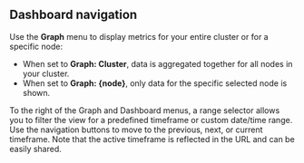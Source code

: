 ## Dashboard navigation

Use the **Graph** menu to display metrics for your entire cluster or for a specific node:

- When set to **Graph: Cluster**, data is aggregated together for all nodes in your cluster.
- When set to **Graph: {node}**, only data for the specific selected node is shown.

To the right of the Graph and Dashboard menus, a range selector allows you to filter the view for a predefined timeframe or custom date/time range. Use the navigation buttons to move to the previous, next, or current timeframe. Note that the active timeframe is reflected in the URL and can be easily shared.